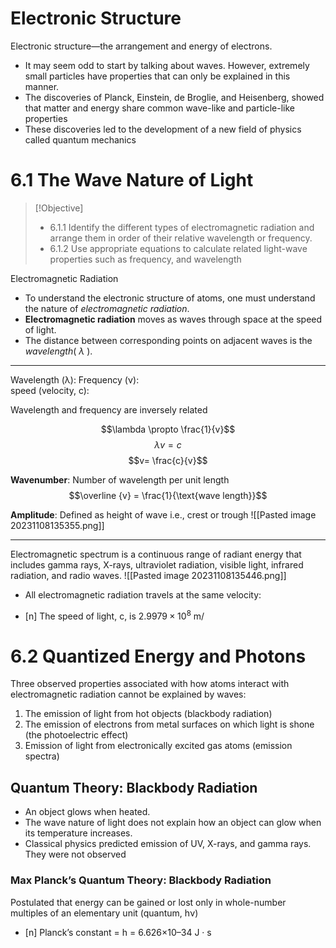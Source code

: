 
# Electronic Structure
Electronic structure—the arrangement and energy of electrons.  
- It may seem odd to start by talking about waves. However, extremely small particles have properties that can only be explained in this manner.  
- The discoveries of Planck, Einstein, de Broglie, and Heisenberg, showed that matter and energy share common wave-like and particle-like properties  
- These discoveries led to the development of a new field of physics called quantum mechanics

# 6.1 The Wave Nature of Light

> [!Objective]
> 
> - 6.1.1 Identify the different types of electromagnetic radiation and arrange them in order of their relative wavelength or frequency.  
> - 6.1.2 Use appropriate equations to calculate related light-wave properties such as frequency, and wavelength

Electromagnetic Radiation

- To understand the electronic structure of atoms, one must understand the nature of _electromagnetic radiation_.  
- **Electromagnetic radiation** moves as waves through space at the speed of light.  
- The distance between corresponding points on adjacent waves is the _wavelength_( $\lambda$ ).  

---
Wavelength (λ): 
Frequency (ν):  
speed (velocity, c):

Wavelength and frequency are inversely related

$$\lambda \propto \frac{1}{v}$$
$$\lambda v = c$$
$$v= \frac{c}{v}$$

**Wavenumber**: Number of wavelength per unit length
$$\overline {v} = \frac{1}{\text{wave length}}$$

**Amplitude**: Defined as height of wave i.e., crest or trough
![[Pasted image 20231108135355.png]]

---
Electromagnetic spectrum is a continuous range of radiant energy that includes gamma rays, X-rays, ultraviolet radiation, visible light, infrared radiation, and radio waves.
![[Pasted image 20231108135446.png]]

- All electromagnetic radiation travels at the same velocity:

- [n] The speed of light, c, is $2.9979×10^{8}$ m/

# 6.2 Quantized Energy and Photons

Three observed properties associated with how atoms interact with electromagnetic radiation cannot be explained by waves:  
1) The emission of light from hot objects (blackbody radiation)  
2) The emission of electrons from metal surfaces on which light is shone (the photoelectric effect)  
3) Emission of light from electronically excited gas atoms (emission spectra)

## Quantum Theory: Blackbody Radiation

- An object glows when heated.  
- The wave nature of light  does not explain how an  object can glow when its temperature increases. 
-  Classical physics predicted emission of UV, X-rays, and gamma rays. They were not observed

### Max Planck’s Quantum Theory: Blackbody Radiation

Postulated that energy can be gained or lost only in whole-number multiples of an elementary unit  (quantum, hν)

- [n] Planck’s constant = h = 6.626×10–34 J · s